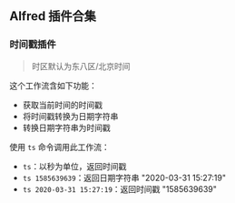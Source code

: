## Alfred 插件合集

### 时间戳插件

> 时区默认为东八区/北京时间

这个工作流含如下功能：

- 获取当前时间的时间戳
- 将时间戳转换为日期字符串
- 转换日期字符串为时间戳

使用 `ts` 命令调用此工作流：
- `ts`：以秒为单位，返回时间戳
- `ts 1585639639`：返回日期字符串 "2020-03-31 15:27:19"
- `ts 2020-03-31 15:27:19`：返回时间戳 "1585639639"

